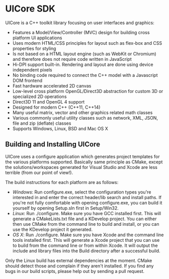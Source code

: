 # UICore SDK
UICore is a C++ toolkit library focusing on user interfaces and graphics:
* Features a Model/View/Controller (MVC) design for building cross platform UI applications
* Uses modern HTML/CSS principles for layout such as flex-box and CSS properties for styling
* Is not based on a HTML layout engine (such as WebKit or Chromium) and therefore does not require code written in JavaScript
* Hi-DPI support built-in. Rendering and layout are done using device independent pixels
* No binding code required to connect the C++ model with a Javascript DOM frontend
* Fast hardware accelerated 2D canvas
* Low-level cross platform OpenGL/Direct3D abstraction for custom 3D or specialized 2D operations
* Direct3D 11 and OpenGL 4 support
* Designed for modern C++ (C++11, C++14)
* Many useful matrix, vector and other graphics related math classes
* Various commonly useful utility classes such as network, XML, JSON, file and zip (deflate) classes
* Supports Windows, Linux, BSD and Mac OS X

## Building and Installing UICore
UICore uses a configure application which generates project templates for the various platforms supported. Basically same principle as CMake, except the solutions/workspaces generated for Visual Studio and Xcode are less terrible (from our point of view!).

The build instructions for each platform are as follows:
- *Windows*: Run configure.exe, select the configuration types you're interested in and enter the correct header/lib search and install paths. If you're not fully comfortable with opening configure.exe, you can build it yourself by opening Setup.sln first in Setup/Win32.
- *Linux*: Run ./configure. Make sure you have GCC installed first. This will generate a CMakeLists.txt file and a KDevelop project. You can either then use CMake from the command line to build and install, or you can use the KDevelop project it generated.
- *OS X*: Run ./configure. Make sure you have Xcode and the command line tools installed first. This will generate a Xcode project that you can use to build from the command line or from within Xcode. It will output the include and library files into the Build directory after a successful build.
 
Only the Linux build has external dependencies at the moment. CMake should detect those and complain if they aren't installed. If you find any bugs in our build scripts, please help out by sending a pull request.
